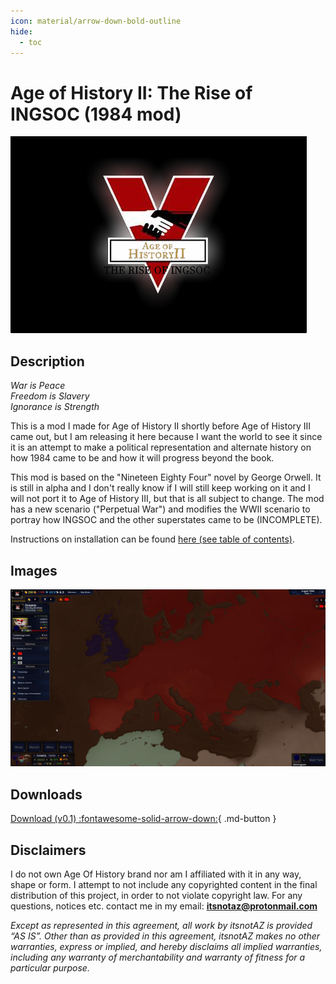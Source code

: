 ```yaml
---
icon: material/arrow-down-bold-outline
hide:
  - toc
---
```


# Age of History II: The Rise of INGSOC (1984 mod)

![1984B](img/aoh1984thumbbig.png)

## Description

*War is Peace*<br>
*Freedom is Slavery*<br>
*Ignorance is Strength*<br>

This is a mod I made for Age of History II shortly before Age of History III came out, but I am releasing it here because I want the world to see it since it is an attempt to make a political representation and alternate history on how 1984 came to be and how it will progress beyond the book.

This mod is based on the "Nineteen Eighty Four" novel by George Orwell. 
It is still in alpha and I don't really know if I will still keep working on it and I will not port it to Age of History III, but that is all subject to change.
The mod has a new scenario ("Perpetual War") and modifies the WWII scenario to portray how INGSOC and the other superstates came to be (INCOMPLETE).

Instructions on installation can be found [here (see table of contents)](about.md).

## Images

![1984C](img/aoh19841.png)

## Downloads

[Download (v0.1) :fontawesome-solid-arrow-down:](https://drive.google.com/file/d/1QW6vVYNQBrAIrHlD4tv_u8voCBbFOuWi/view?usp=sharing){ .md-button }

## Disclaimers

I do not own Age Of History brand nor am I affiliated with it in any way, shape or form. I attempt to not include any copyrighted content in the final distribution of this project, in order to not violate copyright law. For any questions, notices etc. contact me in my email: **itsnotaz@protonmail.com**

*Except as represented in this agreement, all work by itsnotAZ is provided ​“AS IS”. Other than as provided in this agreement, itsnotAZ makes no other warranties, express or implied, and hereby disclaims all implied warranties, including any warranty of merchantability and warranty of fitness for a particular purpose.*